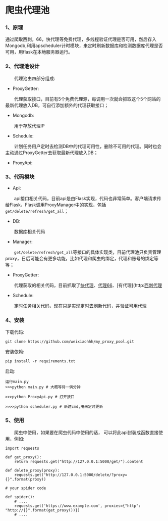 
爬虫代理池
=======




 

### 1、原理

通过爬取西刺，66，快代理等免费代理，多线程验证代理是否可用，然后存入Mongodb,利用apscheduler计时模块，来定时刷新数据库和检测数据库代理是否可用，用flask在本地服务器运行。


### 2、代理池设计

　　代理池由四部分组成:

* ProxyGetter:

　　代理获取接口，目前有5个免费代理源，每调用一次就会抓取这个5个网站的最新代理放入DB，可自行添加额外的代理获取接口；

* Mongodb:

　　用于存放代理IP

* Schedule:

　　计划任务用户定时去检测DB中的代理可用性，删除不可用的代理。同时也会主动通过ProxyGetter去获取最新代理放入DB；

* ProxyApi:



### 3、代码模块



* Api:

　　api接口相关代码，目前api是由Flask实现，代码也非常简单。客户端请求传给Flask，Flask调用ProxyManager中的实现，包括`get/delete/refresh/get_all`；

* DB:

　　数据库相关代码

* Manager:

　　`get/delete/refresh/get_all`等接口的具体实现类，目前代理池只负责管理proxy，日后可能会有更多功能，比如代理和爬虫的绑定，代理和账号的绑定等等；

* ProxyGetter:

　　代理获取的相关代码，目前抓取了[快代理](http://www.kuaidaili.com)、[代理66](http://www.66ip.cn/)、[有代理](http:[西刺代理](http://api.xicidaili.com)

* Schedule:

　　定时任务相关代码，现在只是实现定时去刷新代码，并验证可用代理



### 4、安装

下载代码:
```
git clone https://github.com/weixiaohhh/my_proxy_pool.git

```

安装依赖:
```
pip install -r requirements.txt
```

启动:

```
运行main.py
>>>python main.py # 大概等待一俩分钟

>>>python ProxyApi.py # 打开接口

>>>>python scheduler.py # 新建cmd,用来定时更新

```

### 5、使用

    
    

　　爬虫中使用，如果要在爬虫代码中使用的话， 可以将此api封装成函数直接使用，例如:
```
import requests

def get_proxy():
    return requests.get("http://127.0.0.1:5000/get/").content

def delete_proxy(proxy):
    requests.get("http://127.0.0.1:5000/delete/?proxy={}".format(proxy))

# your spider code

def spider():
    # ....
    requests.get('https://www.example.com', proxies={"http": "http://{}".format(get_proxy())})
    # ....

```



